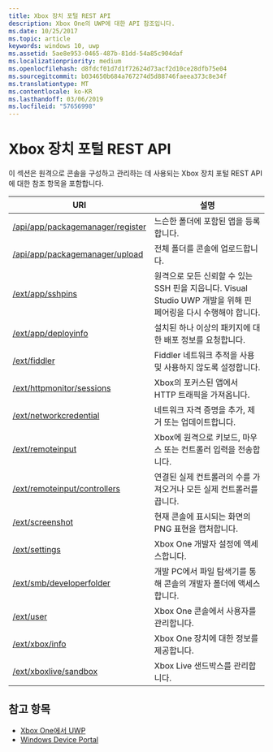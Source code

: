 ```yaml
---
title: Xbox 장치 포털 REST API
description: Xbox One의 UWP에 대한 API 참조입니다.
ms.date: 10/25/2017
ms.topic: article
keywords: windows 10, uwp
ms.assetid: 5ae8e953-0465-487b-81dd-54a85c904daf
ms.localizationpriority: medium
ms.openlocfilehash: d8fdcf01d7d1f72624d73acf2d10ce28dfb75e04
ms.sourcegitcommit: b034650b684a767274d5d88746faeea373c8e34f
ms.translationtype: MT
ms.contentlocale: ko-KR
ms.lasthandoff: 03/06/2019
ms.locfileid: "57656998"
---
```

# <a name="xbox-device-portal-rest-api"></a>Xbox 장치 포털 REST API

이 섹션은 원격으로 콘솔을 구성하고 관리하는 데 사용되는 Xbox 장치 포털 REST API에 대한 참조 항목을 포함합니다.

| URI        | 설명 |
|------------|-------------|
|[/api/app/packagemanager/register](wdp-loose-folder-register-api.md)| 느슨한 폴더에 포함된 앱을 등록합니다. |
|[/api/app/packagemanager/upload](wdp-folder-upload.md)| 전체 폴더를 콘솔에 업로드합니다. |
|[/ext/app/sshpins](uwp-sshpins-api.md)| 원격으로 모든 신뢰할 수 있는 SSH 핀을 지웁니다. Visual Studio UWP 개발을 위해 핀 페어링을 다시 수행해야 합니다. |
|[/ext/app/deployinfo](uwp-deployinfo-api.md)| 설치된 하나 이상의 패키지에 대한 배포 정보를 요청합니다. |
|[/ext/fiddler](wdp-fiddler-api.md)| Fiddler 네트워크 추적을 사용 및 사용하지 않도록 설정합니다. |
|[/ext/httpmonitor/sessions](wdp-httpMonitor-api.md)| Xbox의 포커스된 앱에서 HTTP 트래픽을 가져옵니다. |
|[/ext/networkcredential](uwp-networkcredentials-api.md)| 네트워크 자격 증명을 추가, 제거 또는 업데이트합니다. |
|[/ext/remoteinput](uwp-remoteinput-api.md)| Xbox에 원격으로 키보드, 마우스 또는 컨트롤러 입력을 전송합니다. |
|[/ext/remoteinput/controllers](uwp-remoteinput-controllers-api.md)| 연결된 실제 컨트롤러의 수를 가져오거나 모든 실제 컨트롤러를 끕니다. |
|[/ext/screenshot](wdp-media-capture-api.md)| 현재 콘솔에 표시되는 화면의 PNG 표현을 캡처합니다. |
|[/ext/settings](wdp-xboxsettings-api.md)| Xbox One 개발자 설정에 액세스합니다. |
|[/ext/smb/developerfolder](wdp-smb-api.md)| 개발 PC에서 파일 탐색기를 통해 콘솔의 개발자 폴더에 액세스합니다. |
|[/ext/user](wdp-user-management.md)| Xbox One 콘솔에서 사용자를 관리합니다. |
|[/ext/xbox/info](wdp-xboxinfo-api.md)| Xbox One 장치에 대한 정보를 제공합니다. |
|[/ext/xboxlive/sandbox](wdp-sandbox-api.md)| Xbox Live 샌드박스를 관리합니다. |

## <a name="see-also"></a>참고 항목

- [Xbox One에서 UWP](index.md)
- [Windows Device Portal](../debug-test-perf/device-portal.md)